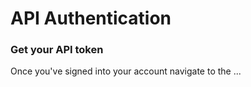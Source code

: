 # API Authentication

### Get your API token

Once you've signed into your account navigate to the ...
